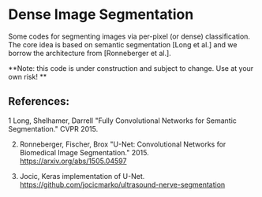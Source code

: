 # Dense Image Segmentation


Some codes for segmenting images via per-pixel (or dense) classification.  The core idea is based on semantic segmentation [Long et al.] and we borrow the architecture from [Ronneberger et al.].

**Note: this code is under construction and subject to change.  Use at your own risk! ** 

## References:
1  Long, Shelhamer, Darrell "Fully Convolutional Networks for Semantic Segmentation." CVPR 2015.

2.  Ronneberger, Fischer, Brox "U-Net: Convolutional Networks for Biomedical Image Segmentation." 2015. https://arxiv.org/abs/1505.04597 

3.  Jocic, Keras implementation of U-Net. https://github.com/jocicmarko/ultrasound-nerve-segmentation

